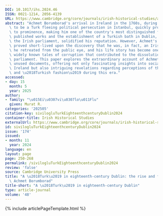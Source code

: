 ```yaml
---
DOI: 10.1017/ihs.2024.46
ISSN: 0021-1214, 2056-4139
URL: https://www.cambridge.org/core/journals/irish-historical-studies/article/turk-in-eighteenthcentury-dublin-the-rise-and-fall-of-doctor-achmet-borumborad/855F98B2D3A2BA1D02695AF376302148?utm_source=SFMC&utm_medium=email&utm_content=Article&utm_campaign=New%20Cambridge%20Alert%20-%20Issues&WT.mc_id=New%20Cambridge%20Alert%20-%20Issues
abstract: "Achmet Borumborad's arrival in Ireland in the 1760s, during which he claimed\
  \ to be a Turk fleeing political persecution in Istanbul, quickly propelled him\
  \ to prominence, making him one of the country's most distinguished figures. His\
  \ published works and the establishment of a Turkish bath in Dublin, supported by\
  \ the Irish parliament, solidified his reputation. However, Achmet's good fortune\
  \ proved short-lived upon the discovery that he was, in fact, an Irishman. Consequently,\
  \ he retreated from the public eye, and his life story has become one of the most\
  \ widely known tales of corruption that contributed to the dissolution of the Irish\
  \ parliament. This paper explores the extraordinary account of Achmet through previously\
  \ unused documents, offering not only fascinating insights into social life in eighteenth-century\
  \ Ireland but also intriguing revelations regarding perceptions of the Ottoman Empire\
  \ and \u2018Turkish fashion\u2019 during this era."
accessed:
- day: 15
  month: 5
  year: 2025
author:
- family: "\u015Ei\u0307vi\u0307lo\u011Flu"
  given: Murat R.
categories: '202505'
citation-key: sivilogluTurkEighteenthcenturyDublin2024
container-title: Irish Historical Studies
externalUrl: https://www.cambridge.org/core/journals/irish-historical-studies/article/turk-in-eighteenthcentury-dublin-the-rise-and-fall-of-doctor-achmet-borumborad/855F98B2D3A2BA1D02695AF376302148?utm_source=SFMC&utm_medium=email&utm_content=Article&utm_campaign=New%20Cambridge%20Alert%20-%20Issues&WT.mc_id=New%20Cambridge%20Alert%20-%20Issues
id: sivilogluTurkEighteenthcenturyDublin2024
issue: '174'
issued:
- month: 11
  year: 2024
language: en
layout: page
page: 250-268
permalink: /sivilogluTurkEighteenthcenturyDublin2024
review: 'false'
source: Cambridge University Press
title: "A \u2018Turk\u2019 in eighteenth-century Dublin: the rise and fall of Doctor\
  \ Achmet Borumborad"
title-short: "A \u2018Turk\u2019 in eighteenth-century Dublin"
type: article-journal
volume: '48'
---
```

{% include articlePageTemplate.html %}
